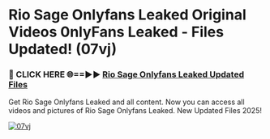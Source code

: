 # Rio Sage Onlyfans Leaked Original Videos 0nlyFans Leaked - Files Updated! (07vj)

<h3>🔴 CLICK HERE 🌐==►► <a href="https://tinyurl.com/2wckxsce" rel="nofollow">Rio Sage Onlyfans Leaked Updated Files</a></h3>

Get Rio Sage Onlyfans Leaked and all content. Now you can access all videos and pictures of Rio Sage Onlyfans Leaked. New Updated Files 2025!

[![07vj](https://i.imgur.com/AFduVYN.gif)](https://tinyurl.com/2wckxsce)
